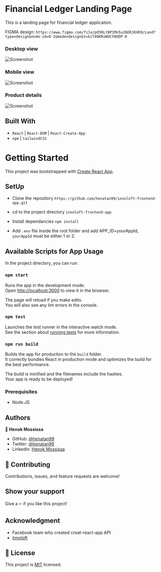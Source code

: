 # Financial Ledger Landing Page 

This is a landing page for financial ledger application. 

FIGMA design: `https://www.figma.com/file/pO5RLY8PIMn5u2bERJ6VK9/Land?type=design&node-id=0-1&mode=design&t=kiT4OKRsWOCY0XDP-0`  

### Desktop view
![Screenshot](images/desktop.gif)

### Mobile view
![Screenshot](images/mobile.gif)

### Product details
![Screenshot](images/details.gif)


## Built With

- `React` | `React-DOM` | `React-Create-App` 
- `npm` | `tailwindCSS`

# Getting Started
This project was bootstrapped with [Create React App](https://github.com/facebook/create-react-app).

## SetUp 
- Clone the repository 
`https://github.com/henatan99/innoloft-frontend-app.git`

- cd to the project directory 
`innoloft-frontend-app`

- Install dependancies 
`npm install`

- Add `.env` file inside the root folder and add APP_ID=yourAppId, `yourAppId` must be either 1 or 2.


## Available Scripts for App Usage

In the project directory, you can run:

### `npm start`

Runs the app in the development mode.\
Open [http://localhost:3000](http://localhost:3000) to view it in the browser.

The page will reload if you make edits.\
You will also see any lint errors in the console.

### `npm test`

Launches the test runner in the interactive watch mode.\
See the section about [running tests](https://facebook.github.io/create-react-app/docs/running-tests) for more information.

### `npm run build`

Builds the app for production to the `build` folder.\
It correctly bundles React in production mode and optimizes the build for the best performance.

The build is minified and the filenames include the hashes.\
Your app is ready to be deployed!

### Prerequisites

- Node.JS

## Authors

👤 **Henok Mossissa**

- GitHub: [@henatan99](https://github.com/henatan99)
- Twitter: [@henatan99](https://twitter.com/henatan99)
- LinkedIn: [Henok Mossissa](https://www.linkedin.com/in/henok-mekonnen-2a251613/)

## :handshake: Contributing

Contributions, issues, and feature requests are welcome!

## Show your support

Give a :star:️ if you like this project!

## Acknowledgment 

- Facebook team who created creat-react-app API
- [Innoloft](https://www.linkedin.com/company/innoloft/)

## :memo: License

This project is [MIT](./LICENSE) licensed.